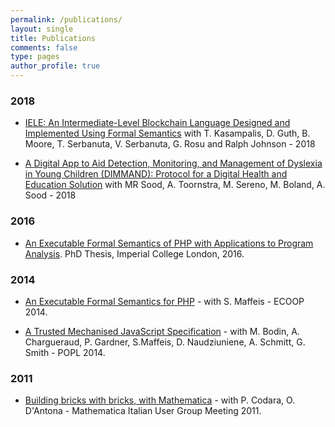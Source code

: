 ```yaml
---
permalink: /publications/
layout: single
title: Publications
comments: false
type: pages
author_profile: true
---
```


### 2018

* [IELE: An Intermediate-Level Blockchain Language Designed and Implemented Using Formal Semantics](../assets/downloads/papers/iele-2018-tech-report.pdf) with T. Kasampalis, D. Guth, B. Moore, T. Serbanuta, V. Serbanuta, G. Rosu and Ralph Johnson - 2018 

* [A Digital App to Aid Detection, Monitoring, and Management of Dyslexia in Young Children (DIMMAND): Protocol for a Digital Health and Education Solution](http://www.researchprotocols.org/2018/5/e135/) with MR Sood, A. Toornstra, M. Sereno, M. Boland, A. Sood - 2018 

### 2016

* [An Executable Formal Semantics of PHP with Applications to Program Analysis](../assets/downloads/papers/Filaretti-D-PhD-2016.pdf). PhD Thesis, Imperial College London, 2016.

### 2014

* [An Executable Formal Semantics for PHP](../assets/downloads/papers/ecoop14.pdf) - with S. Maffeis - ECOOP 2014.

* [A Trusted Mechanised JavaScript Specification](../assets/downloads/papers/popl14.pdf) - with M. Bodin, A. Chargueraud, P. Gardner, S.Maffeis, D. Naudziuniene, A. Schmitt, G. Smith - POPL 2014.

### 2011

* [Building bricks with bricks, with Mathematica](../assets/downloads/papers/mathematica11.pdf) - with P. Codara, O. D'Antona - Mathematica Italian User Group Meeting 2011.
